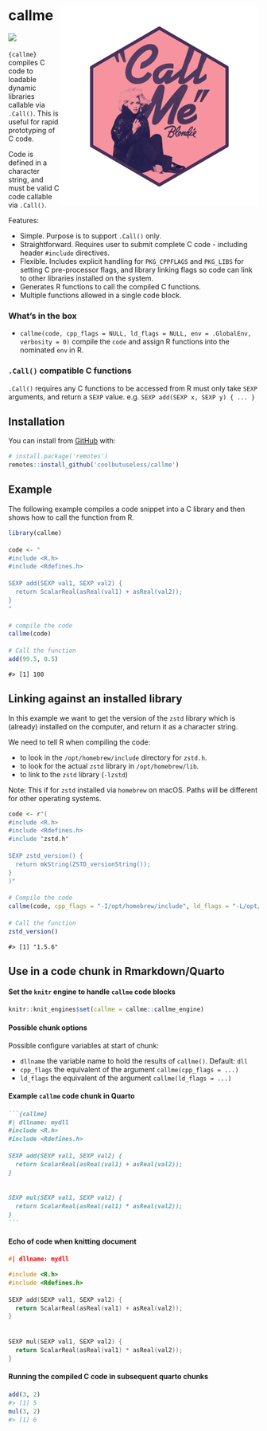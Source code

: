 

<!-- README.md is generated from README.Rmd. Please edit that file -->

# callme <img src="man/figures/logo.png" align="right" height="400/"/>

<!-- badges: start -->

![](https://img.shields.io/badge/cool-useless-green.svg)
<!-- badges: end -->

`{callme}` compiles C code to loadable dynamic libraries callable via
`.Call()`. This is useful for rapid prototyping of C code.

Code is defined in a character string, and must be valid C code callable
via `.Call()`.

Features:

- Simple. Purpose is to support `.Call()` only.
- Straightforward. Requires user to submit complete C code - including
  header `#include` directives.
- Flexible. Includes explicit handling for `PKG_CPPFLAGS` and `PKG_LIBS`
  for setting C pre-processor flags, and library linking flags so code
  can link to other libraries installed on the system.
- Generates R functions to call the compiled C functions.
- Multiple functions allowed in a single code block.

### What’s in the box

- `callme(code, cpp_flags = NULL, ld_flags = NULL, env = .GlobalEnv, verbosity = 0)`
  compile the `code` and assign R functions into the nominated `env` in
  R.

### `.Call()` compatible C functions

`.Call()` requires any C functions to be accessed from R must only take
`SEXP` arguments, and return a `SEXP` value.
e.g. `SEXP add(SEXP x, SEXP y) { ... }`

## Installation

You can install from [GitHub](https://github.com/coolbutuseless/callme)
with:

``` r
# install.package('remotes')
remotes::install_github('coolbutuseless/callme')
```

## Example

The following example compiles a code snippet into a C library and then
shows how to call the function from R.

``` r
library(callme)

code <- "
#include <R.h>
#include <Rdefines.h>

SEXP add(SEXP val1, SEXP val2) {
  return ScalarReal(asReal(val1) + asReal(val2));
}
"

# compile the code
callme(code)

# Call the function
add(99.5, 0.5)
```

    #> [1] 100

## Linking against an installed library

In this example we want to get the version of the `zstd` library which
is (already) installed on the computer, and return it as a character
string.

We need to tell R when compiling the code:

- to look in the `/opt/homebrew/include` directory for `zstd.h`.
- to look for the actual `zstd` library in `/opt/homebrew/lib`.
- to link to the `zstd` library (`-lzstd`)

Note: This if for `zstd` installed via `homebrew` on macOS. Paths will
be different for other operating systems.

``` r
code <- r"(
#include <R.h>
#include <Rdefines.h>
#include "zstd.h"
  
SEXP zstd_version() {
  return mkString(ZSTD_versionString());
}
)"

# Compile the code
callme(code, cpp_flags = "-I/opt/homebrew/include", ld_flags = "-L/opt/homebrew/lib -lzstd")

# Call the function
zstd_version()
```

    #> [1] "1.5.6"

## Use in a code chunk in Rmarkdown/Quarto

#### Set the `knitr` engine to handle `callme` code blocks

``` r
knitr::knit_engines$set(callme = callme::callme_engine)
```

#### Possible chunk options

Possible configure variables at start of chunk:

- `dllname` the variable name to hold the results of `callme()`.
  Default: `dll`
- `cpp_flags` the equivalent of the argument `callme(cpp_flags = ...)`
- `ld_flags` the equivalent of the argument `callme(ld_flags = ...)`

#### Example `callme` code chunk in Quarto

```` markdown
```{callme}
#| dllname: mydll
#include <R.h>
#include <Rdefines.h>

SEXP add(SEXP val1, SEXP val2) {
  return ScalarReal(asReal(val1) + asReal(val2));
}


SEXP mul(SEXP val1, SEXP val2) {
  return ScalarReal(asReal(val1) * asReal(val2));
}
```
````

#### Echo of code when knitting document

``` c
#| dllname: mydll
```

``` c
#include <R.h>
#include <Rdefines.h>

SEXP add(SEXP val1, SEXP val2) {
  return ScalarReal(asReal(val1) + asReal(val2));
}


SEXP mul(SEXP val1, SEXP val2) {
  return ScalarReal(asReal(val1) * asReal(val2));
}
```

#### Running the compiled C code in subsequent quarto chunks

``` r
add(3, 2)
#> [1] 5
mul(3, 2)
#> [1] 6
```
